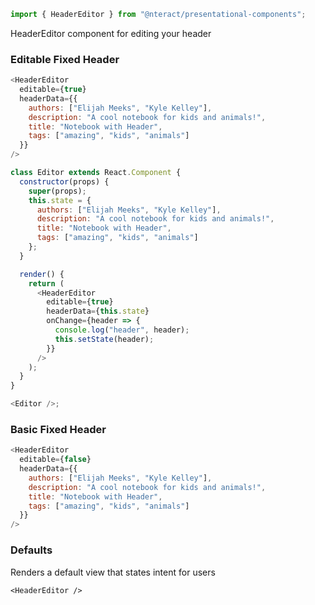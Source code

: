 ```jsx static
import { HeaderEditor } from "@nteract/presentational-components";
```

HeaderEditor component for editing your header

### Editable Fixed Header

```js
<HeaderEditor
  editable={true}
  headerData={{
    authors: ["Elijah Meeks", "Kyle Kelley"],
    description: "A cool notebook for kids and animals!",
    title: "Notebook with Header",
    tags: ["amazing", "kids", "animals"]
  }}
/>
```

```js
class Editor extends React.Component {
  constructor(props) {
    super(props);
    this.state = {
      authors: ["Elijah Meeks", "Kyle Kelley"],
      description: "A cool notebook for kids and animals!",
      title: "Notebook with Header",
      tags: ["amazing", "kids", "animals"]
    };
  }

  render() {
    return (
      <HeaderEditor
        editable={true}
        headerData={this.state}
        onChange={header => {
          console.log("header", header);
          this.setState(header);
        }}
      />
    );
  }
}

<Editor />;
```

### Basic Fixed Header

```js
<HeaderEditor
  editable={false}
  headerData={{
    authors: ["Elijah Meeks", "Kyle Kelley"],
    description: "A cool notebook for kids and animals!",
    title: "Notebook with Header",
    tags: ["amazing", "kids", "animals"]
  }}
/>
```

### Defaults

Renders a default view that states intent for users

```
<HeaderEditor />
```
